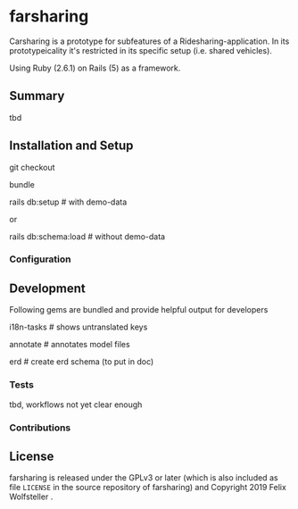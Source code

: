 # farsharing

Carsharing is a prototype for subfeatures of a Ridesharing-application.
In its prototypeicality it's restricted in its specific setup (i.e. shared vehicles).

Using Ruby (2.6.1) on Rails (5) as a framework.

## Summary

  tbd

## Installation and Setup

  git checkout

  bundle

  rails db:setup # with demo-data

or

  rails db:schema:load # without demo-data

### Configuration

## Development

Following gems are bundled and provide helpful output for developers

  i18n-tasks # shows untranslated keys

  annotate # annotates model files

  erd # create erd schema (to put in doc)

### Tests

  tbd, workflows not yet clear enough

### Contributions

## License

farsharing is released under the GPLv3 or later (which is also included as file `LICENSE` in the source repository of farsharing) and Copyright 2019 Felix Wolfsteller .



